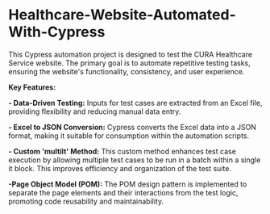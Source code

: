# Healthcare-Website-Automated-With-Cypress
This Cypress automation project is designed to test the CURA Healthcare Service website. The primary goal is to automate repetitive testing tasks, ensuring the website's functionality, consistency, and user experience.

**Key Features:**

**- Data-Driven Testing:** Inputs for test cases are extracted from an Excel file, providing flexibility and reducing manual data entry.

**- Excel to JSON Conversion:** Cypress converts the Excel data into a JSON format, making it suitable for consumption within the automation scripts.

**- Custom 'multiIt' Method:** This custom method enhances test case execution by allowing multiple test cases to be run in a batch within a single it block. This improves efficiency and organization of the test suite.

**-Page Object Model (POM):** The POM design pattern is implemented to separate the page elements and their interactions from the test logic, promoting code reusability and maintainability.
